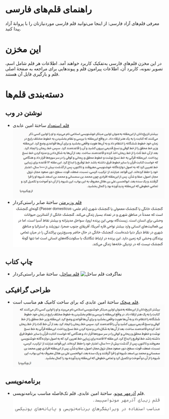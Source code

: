 # راهنمای قلم‌های فارسی
معرفی قلم‌های آزاد فارسی: از اینجا می‌توانید قلم فارسی موردنیازتان را با پروانهٔ آزاد پیدا کنید.

# این مخزن
در این مخزن قلم‌های فارسی به‌تفکیک کاربرد خواهند آمد. اطلاعات هر قلم شامل اسم، تصویر نمونه، کاربرد آن، اطلاعات پیرامون قلم و پیوندهایی برای مراجعه به صفحهٔ اصلی قلم و بارگیری فایل آن هستند.

# دسته‌بندی قلم‌ها

## نوشتن در وب
- [قلم استعداد](https://aminabedi68.github.io/Estedad/) ساختهٔ امین عابدی
![نماگرفت قلم استعداد](img/estedad.png)
- [قلم وزیرمتن](https://rastikerdar.github.io/vazirmatn/fa) ساختهٔ صابر راستی‌کردار
  ![نماگرفت قلم وزیرمتن](img/vazirmatn.png)

## چاپ کتاب

- [قلم ساحل](https://rastikerdar.github.io/sahel-font/)، ساختهٔ صابر راستی‌کردار
  ![نماگرفت قلم ساحل](https://github.com/ahangarha/farsifonts/assets/11241315/415176f5-d8f4-4018-bb5c-ae36d5fb16d6)


## طراحی گرافیکی
 - [قلم میخک](https://aminabedi68.github.io/Mikhak/) ساختهٔ امین عابدی که برای ساخت کامیک هم مناسب است.
 ![نماگرفت قلم میخک](img/mikhak.jpg)

## برنامه‌نویسی

- قلم [آذرمهر مونو](https://github.com/aminabedi68/AzarMehrMonospaced). ساختهٔ امین عابدی. قلم تک‌فاصله مناسب برنامه‌نویسی.
  ![نماگرفت قلم آذرمهر مونو](img/azarmehrmonospaced_screenshot.png)

